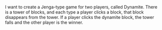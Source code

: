 I want to create a Jenga-type game for two players, called Dynamite. There is a tower of blocks, and each type a player clicks a block, that block disappears from the tower. If a player clicks the dynamite block, the tower falls and the other player is the winner.
